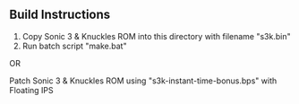 Build Instructions
------------------
1. Copy Sonic 3 & Knuckles ROM into this directory with filename "s3k.bin"
2. Run batch script "make.bat"

OR

Patch Sonic 3 & Knuckles ROM using "s3k-instant-time-bonus.bps" with Floating IPS
